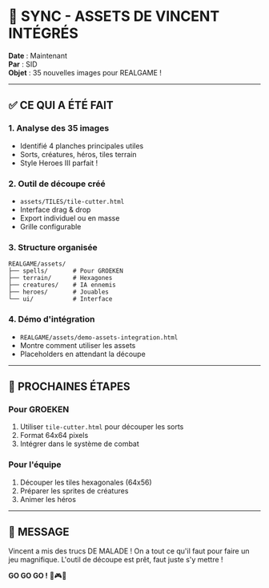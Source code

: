 # 🎨 SYNC - ASSETS DE VINCENT INTÉGRÉS

**Date** : Maintenant  
**Par** : SID  
**Objet** : 35 nouvelles images pour REALGAME !

---

## ✅ **CE QUI A ÉTÉ FAIT**

### 1. **Analyse des 35 images**
- Identifié 4 planches principales utiles
- Sorts, créatures, héros, tiles terrain
- Style Heroes III parfait !

### 2. **Outil de découpe créé**
- `assets/TILES/tile-cutter.html`
- Interface drag & drop
- Export individuel ou en masse
- Grille configurable

### 3. **Structure organisée**
```
REALGAME/assets/
├── spells/       # Pour GROEKEN
├── terrain/      # Hexagones
├── creatures/    # IA ennemis
├── heroes/       # Jouables
└── ui/           # Interface
```

### 4. **Démo d'intégration**
- `REALGAME/assets/demo-assets-integration.html`
- Montre comment utiliser les assets
- Placeholders en attendant la découpe

---

## 🎯 **PROCHAINES ÉTAPES**

### Pour GROEKEN
1. Utiliser `tile-cutter.html` pour découper les sorts
2. Format 64x64 pixels
3. Intégrer dans le système de combat

### Pour l'équipe
1. Découper les tiles hexagonales (64x56)
2. Préparer les sprites de créatures
3. Animer les héros

---

## 💬 **MESSAGE**

Vincent a mis des trucs DE MALADE ! 
On a tout ce qu'il faut pour faire un jeu magnifique.
L'outil de découpe est prêt, faut juste s'y mettre !

**GO GO GO !** 🚀🎮🔥